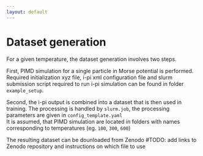 ```yaml
---
layout: default
---
```


# Dataset generation

For a given temperature, the dataset generation involves two steps.

First, PIMD simulation for a single particle in Morse potential is performed. Required initialization xyz file, i-pi xml configuration file and slurm submission script required to run i-pi simulation can be found in folder `example_setup`.

Second,  the i-pi output is combined into a dataset that is then used in training. The processing is handled by `slurm.job`, the processing parameters are
given in `config_template.yaml`  
It is assumed, that PIMD simulation are located in folders with names corresponding to temperatures (eg. `100`, `300`, `600`)


The resulting dataset can be dounloaded from Zenodo
#TODO: add links to Zenodo repository and instructions on which file to use 
